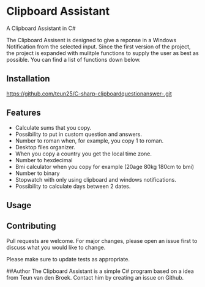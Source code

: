 # Clipboard Assistant

A Clipboard Assistant in C#

The Clipboard Assisent is designed to give a reponse in a Windows Notification from the selected input. 
Since the first version of the project, the project is expanded with mulitple functions to 
supply the user as best as possible. You can find a list of functions down below. 

## Installation

https://github.com/teun25/C-sharp-clipboardquestionanswer-.git

## Features
* Calculate sums that you copy.
* Possibility to put in custom question and answers.
* Number to roman when, for example, you copy 1 to roman.
* Desktop files organizer.
* When you copy a country you get the local time zone.
* Number to hexdecimal 
* Bmi calculator when you copy for example (20age 80kg 180cm to bmi)
* Number to binary 
* Stopwatch with only using clipboard and windows notifications.
* Possibility to calculate days between 2 dates.

## Usage



## Contributing
Pull requests are welcome. For major changes, please open an issue first to discuss what you would like to change.

Please make sure to update tests as appropriate.

##Author
The Clipboard Assistant is a simple C# program based on a idea from Teun van den Broek. Contact him by creating an issue on Github. 
